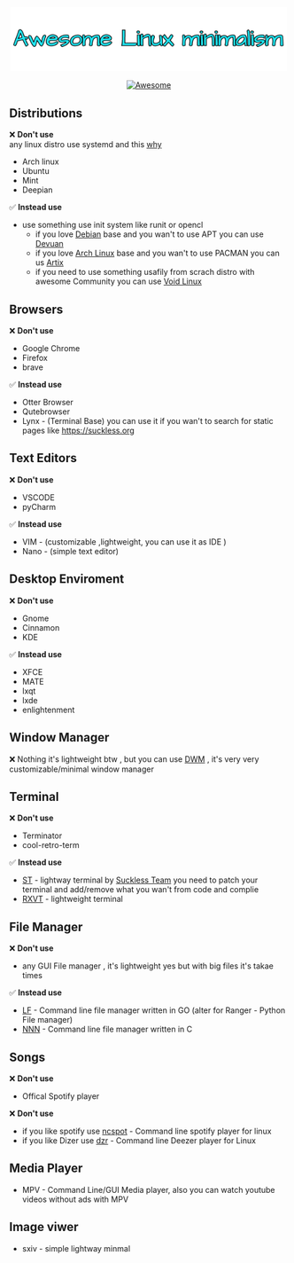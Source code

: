 <p align="center"><img width="500" src="icons/linuxm.png"> </img></p>
<p align="center">
  <a href="https://awesome.re">
		<img src="https://awesome.re/badge.svg" alt="Awesome">
	</a>
</p>

## Distributions
:x: **Don't use** <br>
any linux distro use systemd and this [why](https://suckless.org/sucks/systemd/)
- Arch linux
- Ubuntu
- Mint
- Deepian

✅ **Instead use** <br>
* use something use init system like runit or opencl
  - if you love [Debian](https://www.debian.org/) base and you wan't to use APT you can use [Devuan](https://www.devuan.org/)
  - if you love [Arch Linux](https://archlinux.org) base and you wan't to use PACMAN you can us [Artix](https://artixlinux.org/) 
  - if you need to use something usafily from scrach distro with awesome Community you can use [Void Linux](https://voidlinux.org)

## Browsers <br>
:x: **Don't use**
- Google Chrome
- Firefox
- brave

✅ **Instead use**  <br>
- Otter Browser 
- Qutebrowser 
- Lynx - (Terminal Base) you can use it if you wan't to search for static pages like https://suckless.org

## Text Editors <br>
:x: **Don't use**
- VSCODE
- pyCharm

✅ **Instead use**  <br>
- VIM - (customizable ,lightweight, you can use it as IDE )
- Nano - (simple text editor)

## Desktop Enviroment <br>
:x: **Don't use**
- Gnome
- Cinnamon
- KDE

✅ **Instead use**  <br>
- XFCE
- MATE
- lxqt
- lxde
- enlightenment

## Window Manager <br>
:x: Nothing it's lightweight btw , but you can use [DWM](https://dwm.suckless.org/) , it's very very customizable/minimal window manager

## Terminal <br>
:x: **Don't use**
- Terminator
- cool-retro-term

✅ **Instead use**  <br>
- [ST](https://st.suckless.org) - lightway terminal by [Suckless Team](https://suckless.org) you need to patch your terminal and add/remove what you wan't from code and complie 
- [RXVT](https://wiki.archlinux.org/title/Rxvt-unicode) - lightweight terminal


## File Manager <br>
:x: **Don't use** <br>
- any GUI File manager , it's lightweight yes but with big files it's takae times 

✅ **Instead use**  <br>
- [LF](https://github.com/gokcehan/lf) - Command line file manager written in GO (alter for Ranger - Python File manager)
- [NNN](https://github.com/jarun/nnn) - Command line file manager written in C

## Songs <br>
:x: **Don't use**
- Offical Spotify player

:x: **Don't use**
- if you like spotify use [ncspot](https://github.com/hrkfdn/ncspot) - Command line spotify player for linux 
- if you like Dizer use [dzr](https://github.com/yne/dzr) - Command line Deezer player for Linux

## Media Player <br>
* MPV - Command Line/GUI Media player, also you can watch youtube videos without ads with MPV
## Image viwer <br>
- sxiv - simple lightway minmal


